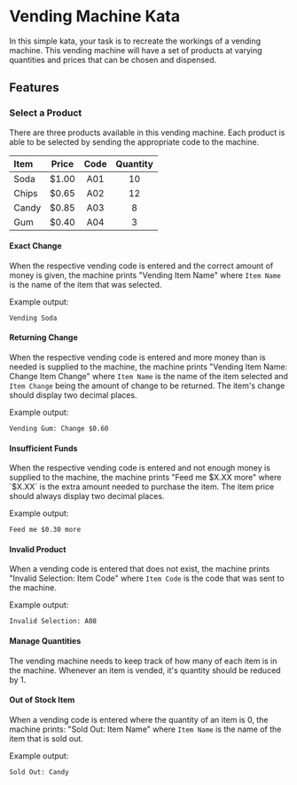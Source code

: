 # Vending Machine Kata

In this simple kata, your task is to recreate the workings of a vending machine. This vending machine will have a set of products at varying quantities and prices that can be chosen and dispensed.

## Features

### Select a Product

There are three products available in this vending machine. Each product is able to be selected by sending the appropriate code to the machine.

| Item  | Price | Code | Quantity |
|:------|:-----:|:----:|:--------:|
| Soda  | $1.00 | A01  | 10       |
| Chips | $0.65 | A02  | 12       |
| Candy | $0.85 | A03  | 8        |
| Gum   | $0.40 | A04  | 3        |

#### Exact Change

When the respective vending code is entered and the correct amount of money is given, the machine prints "Vending Item Name" where `Item Name` is the name of the item that was selected.

Example output:

```
Vending Soda
```

#### Returning Change

When the respective vending code is entered and more money than is needed is supplied to the machine, the machine prints "Vending Item Name: Change Item Change" where `Item Name` is the name of the item selected and `Item Change` being the amount of change to be returned. The item's change should display two decimal places.

Example output:

```
Vending Gum: Change $0.60
```

#### Insufficient Funds

When the respective vending code is entered and not enough money is supplied to the machine, the machine prints "Feed me $X.XX more" where `$X.XX` is the extra amount needed to purchase the item. The item price should always display two decimal places.

Example output:

```
Feed me $0.30 more
```

#### Invalid Product

When a vending code is entered that does not exist, the machine prints "Invalid Selection: Item Code" where `Item Code` is the code that was sent to the machine.

Example output:

```
Invalid Selection: A08
```

#### Manage Quantities

The vending machine needs to keep track of how many of each item is in the machine. Whenever an item is vended, it's quantity should be reduced by 1.

#### Out of Stock Item

When a vending code is entered where the quantity of an item is 0, the machine prints: "Sold Out: Item Name" where `Item Name` is the name of the item that is sold out.

Example output:

```
Sold Out: Candy
```
